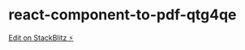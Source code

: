 # react-component-to-pdf-qtg4qe

[Edit on StackBlitz ⚡️](https://stackblitz.com/edit/react-component-to-pdf-qtg4qe)